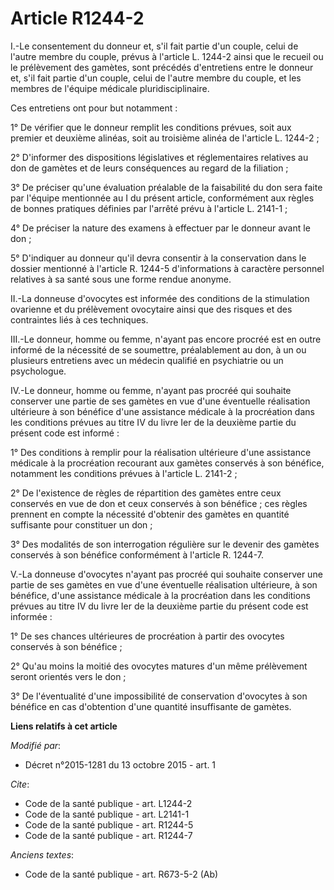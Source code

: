# Article R1244-2

I.-Le consentement du donneur et, s'il fait partie d'un couple, celui de l'autre membre du couple, prévus à l'article L.
1244-2 ainsi que le recueil ou le prélèvement des gamètes, sont précédés d'entretiens entre le donneur et, s'il fait partie
d'un couple, celui de l'autre membre du couple, et les membres de l'équipe médicale pluridisciplinaire. 

Ces entretiens ont pour but notamment : 

1° De vérifier que le donneur remplit les conditions prévues, soit aux premier et deuxième alinéas, soit au troisième alinéa
de l'article L. 1244-2 ; 

2° D'informer des dispositions législatives et réglementaires relatives au don de gamètes et de leurs conséquences au regard
de la filiation ; 

3° De préciser qu'une évaluation préalable de la faisabilité du don sera faite par l'équipe mentionnée au I du présent
article, conformément aux règles de bonnes pratiques définies par l'arrêté prévu à l'article L. 2141-1 ; 

4° De préciser la nature des examens à effectuer par le donneur avant le don ; 

5° D'indiquer au donneur qu'il devra consentir à la conservation dans le dossier mentionné à l'article R. 1244-5
d'informations à caractère personnel relatives à sa santé sous une forme rendue anonyme. 

II.-La donneuse d'ovocytes est informée des conditions de la stimulation ovarienne et du prélèvement ovocytaire ainsi que des
risques et des contraintes liés à ces techniques. 

III.-Le donneur, homme ou femme, n'ayant pas encore procréé est en outre informé de la nécessité de se soumettre,
préalablement au don, à un ou plusieurs entretiens avec un médecin qualifié en psychiatrie ou un psychologue. 

IV.-Le donneur, homme ou femme, n'ayant pas procréé qui souhaite conserver une partie de ses gamètes en vue d'une éventuelle
réalisation ultérieure à son bénéfice d'une assistance médicale à la procréation dans les conditions prévues au titre IV du
livre Ier de la deuxième partie du présent code est informé : 

1° Des conditions à remplir pour la réalisation ultérieure d'une assistance médicale à la procréation recourant aux gamètes
conservés à son bénéfice, notamment les conditions prévues à l'article L. 2141-2 ; 

2° De l'existence de règles de répartition des gamètes entre ceux conservés en vue de don et ceux conservés à son bénéfice ;
ces règles prennent en compte la nécessité d'obtenir des gamètes en quantité suffisante pour constituer un don ; 

3° Des modalités de son interrogation régulière sur le devenir des gamètes conservés à son bénéfice conformément à l'article
R. 1244-7. 

V.-La donneuse d'ovocytes n'ayant pas procréé qui souhaite conserver une partie de ses gamètes en vue d'une éventuelle
réalisation ultérieure, à son bénéfice, d'une assistance médicale à la procréation dans les conditions prévues au titre IV du
livre Ier de la deuxième partie du présent code est informée : 

1° De ses chances ultérieures de procréation à partir des ovocytes conservés à son bénéfice ; 

2° Qu'au moins la moitié des ovocytes matures d'un même prélèvement seront orientés vers le don ; 

3° De l'éventualité d'une impossibilité de conservation d'ovocytes à son bénéfice en cas d'obtention d'une quantité
insuffisante de gamètes.

**Liens relatifs à cet article**

_Modifié par_:

  - Décret n°2015-1281 du 13 octobre 2015 - art. 1

_Cite_:

  - Code de la santé publique - art. L1244-2
  - Code de la santé publique - art. L2141-1
  - Code de la santé publique - art. R1244-5
  - Code de la santé publique - art. R1244-7

_Anciens textes_:

  - Code de la santé publique - art. R673-5-2 (Ab)
